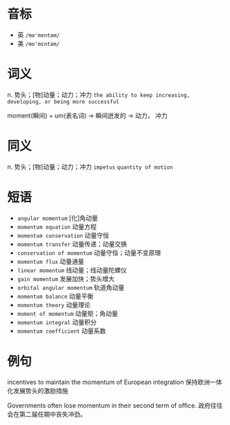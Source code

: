 # 音标

- 英 `/mə'mentəm/`
- 美 `/mo'mɛntəm/`

# 词义

n. 势头；[物]动量；动力；冲力
`the ability to keep increasing, developing, or being more successful`



moment(瞬间) + um(表名词) → 瞬间迸发的 → 动力， 冲力

# 同义

n. 势头；[物]动量；动力；冲力
`impetus` `quantity of motion`

# 短语

- `angular momentum` [化]角动量
- `momentum equation` 动量方程
- `momentum conservation` 动量守恒
- `momentum transfer` 动量传递；动量交换
- `conservation of momentum` 动量守恒；动量不变原理
- `momentum flux` 动量通量
- `linear momentum` 线动量；线动量陀螺仪
- `gain momentum` 发展加快；势头增大
- `orbital angular momentum` 轨道角动量
- `momentum balance` 动量平衡
- `momentum theory` 动量理论
- `moment of momentum` 动量矩；角动量
- `momentum integral` 动量积分
- `momentum coefficient` 动量系数

# 例句

incentives to maintain the momentum of European integration
保持欧洲一体化发展势头的激励措施

Governments often lose momentum in their second term of office.
政府往往会在第二届任期中丧失冲劲。


